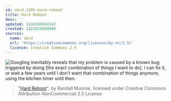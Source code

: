 ```yaml
---
id: xkcd.1495-hard-reboot
title: Hard Reboot
desc: ''
updated: 1616186984542
created: 1425628800000
sources:
  name: xkcd
  url: 'https://creativecommons.org/licenses/by-nc/2.5/'
  license: Creative Commons 2.5
---
```

![Googling inevitably reveals that my problem is caused by a known bug triggered by doing \[the exact combination of things I want to do\]. I can fix it, or wait a few years until I don't want that combination of things anymore, using the kitchen timer until then.](https://imgs.xkcd.com/comics/hard_reboot.png)
> "[Hard Reboot](https://xkcd.com/1495/)", by Randall Munroe, licensed under Creative Commons Attribution-NonCommercial 2.5 License

